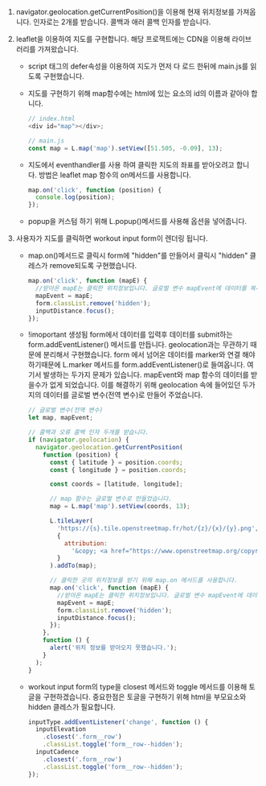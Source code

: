 1.  navigator.geolocation.getCurrentPosition()을 이용해 현재 위치정보를 가져옵니다. 인자로는 2개를 받습니다. 콜백과 애러 콜백 인자를 받습니다.

2.  leaflet을 이용하여 지도를 구현합니다. 해당 프로잭트에는 CDN을 이용해 라이브러리를 가져왔습니다.

    - script 태그의 defer속성을 이용하여 지도가 먼저 다 로드 한뒤에 main.js를 읽도록 구현했습니다.
    - 지도를 구현하기 위해 map함수에는 html에 있는 요소의 id의 이름과 같아야 합니다.

      ```js
      // index.html
      <div id="map"></div>;

      // main.js
      const map = L.map('map').setView([51.505, -0.09], 13);
      ```

    - 지도에서 eventhandler를 사용 하여 클릭한 지도의 좌표를 받아오려고 합니다.
      방법은 leaflet map 함수의 on메서드를 사용합니다.
      ```js
      map.on('click', function (position) {
        console.log(position);
      });
      ```
    - popup을 커스텀 하기 위해 L.popup()메서드를 사용해 옵션을 넣어줍니다.

3.  사용자가 지도를 클릭하면 workout input form이 렌더링 됩니다.

    - map.on()메서드로 클릭시 form에 "hidden"를 만들어서 클릭시 "hidden" 클레스가 remove되도록 구현했습니다.

      ```js
      map.on('click', function (mapE) {
        //받아온 mapE는 클릭한 위치정보입니다. 글로벌 변수 mapEvent에 데이터를 복사하였습니다..
        mapEvent = mapE;
        form.classList.remove('hidden');
        inputDistance.focus();
      });
      ```

    - !imoportant 생성됨 form에서 데이터를 입력후 데이터를 submit하는 form.addEventListener() 메서드를 만듭니다. geolocation과는 무관하기 때문에 분리해서 구현했습니다. form 에서 넘어온 데이터를 marker와 연결 해야하기때문에 L.marker 메서드를 form.addEventListener()로 들여옵니다. 여기서 발생하는 두가지 문제가 있습니다. mapEvent와 map 함수의 데이터를 받을수가 없게 되었습니다. 이를 해결하기 위해 geolocation 속에 들어있던 두가지의 데이터를 글로벌 변수(전역 변수)로 만들어 주었습니다.

      ```js
      // 글로벌 변수(전역 변수)
      let map, mapEvent;

      // 콜백과 오류 콜백 인자 두개를 받습니다.
      if (navigator.geolocation) {
        navigator.geolocation.getCurrentPosition(
          function (position) {
            const { latitude } = position.coords;
            const { longitude } = position.coords;

            const coords = [latitude, longitude];

            // map 함수는 글로벌 변수로 만들었습니다.
            map = L.map('map').setView(coords, 13);

            L.tileLayer(
              'https://{s}.tile.openstreetmap.fr/hot/{z}/{x}/{y}.png',
              {
                attribution:
                  '&copy; <a href="https://www.openstreetmap.org/copyright">OpenStreetMap</a> contributors',
              }
            ).addTo(map);

            // 클릭한 곳의 위치정보를 받기 위해 map.on 메서드를 사용합니다.
            map.on('click', function (mapE) {
              //받아온 mapE는 클릭한 위치정보입니다. 글로벌 변수 mapEvent에 데이터를 복사하였습니다..
              mapEvent = mapE;
              form.classList.remove('hidden');
              inputDistance.focus();
            });
          },
          function () {
            alert('위치 정보를 받아오지 못했습니다.');
          }
        );
      }
      ```

    - workout input form의 type을 closest 메서드와 toggle 메서드를 이용해 토글을 구현하겠습니다.
      중요한점은 토글을 구현하기 위해 html을 부모요소와 hidden 클레스가 필요합니다.
      ```js
      inputType.addEventListener('change', function () {
        inputElevation
          .closest('.form__row')
          .classList.toggle('form__row--hidden');
        inputCadence
          .closest('.form__row')
          .classList.toggle('form__row--hidden');
      });
      ```

